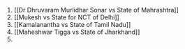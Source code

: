 1. [[Dr Dhruvaram Murlidhar Sonar vs State of Mahrashtra]]
2. [[Mukesh vs State for NCT of Delhi]]
3. [[Kamalanantha vs State of Tamil Nadu]]
4. [[Maheshwar Tigga vs State of Jharkhand]]
5. 